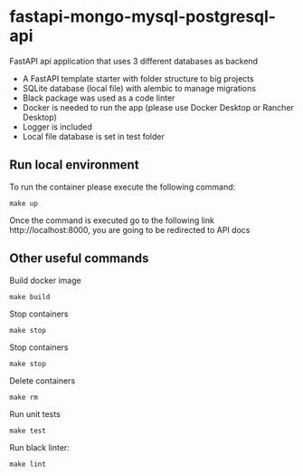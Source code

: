 # fastapi-mongo-mysql-postgresql-api
FastAPI api application that uses 3 different databases as backend

* A FastAPI template starter with folder structure to big projects
* SQLite database (local file) with alembic to manage migrations
* Black package was used as a code linter
* Docker is needed to run the app (please use Docker Desktop or Rancher Desktop)
* Logger is included
* Local file database is set in test folder

## Run local environment

To run the container please execute the following command:

    make up

Once the command is executed go to the following link http://localhost:8000, you are going to be redirected to API docs


## Other useful commands

Build docker image

    make build

Stop containers

    make stop

Stop containers

    make stop

Delete containers

    make rm

Run unit tests

    make test

Run black linter:

    make lint